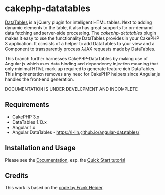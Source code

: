 # cakephp-datatables

[DataTables](https://www.datatables.net) is a jQuery plugin for intelligent HTML tables. Next to adding dynamic elements to the table, it also has great supports for on-demand data fetching and server-side processing. The _cakephp-datatables_ plugin makes it easy to use the functionality DataTables provides in your CakePHP 3 application. It consists of a helper to add DataTables to your view and a Component to transparently process AJAX requests made by DataTables.

This branch further harnesses CakePHP-DataTables by making use of Angular.js which uses data binding and dependency injection meaning that only minimal HTML mark-up required to generate feature rich DataTables. This implmentation removes any need for CakePHP helpers since Angular.js handles the front-end generation.

DOCUMENTATION IS UNDER DEVELOPMENT AND INCOMPLETE

## Requirements

* CakePHP 3.x
* DataTables 1.10.x
* Angular 1.x
* Angular DataTables - https://l-lin.github.io/angular-datatables/

## Installation and Usage

Please see the [Documentation][doc], esp. the [Quick Start tutorial][quickstart]

[doc]: https://github.com/ypnos-web/cakephp-datatables/wiki
[quickstart]: https://github.com/ypnos-web/cakephp-datatables/wiki/Quick-Start

## Credits

This work is based on the [code by Frank Heider](https://github.com/fheider/cakephp-datatables).
